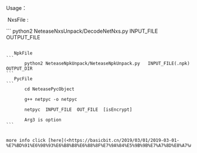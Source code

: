 Usage：

​	NxsFile :

​```
python2 NeteaseNxsUnpack/DecodeNetNxs.py     INPUT_FILE    OUTPUT_FILE 
```

​	NpkFile
​```
​		python2 NeteaseNpkUnpack/NeteaseNpkUnpack.py   INPUT_FILE(.npk)  OUTPUT_DIR
​```
​	PycFile
​```
​		cd NeteasePycObject

​		g++ netpyc -o netpyc

​		netpyc  INPUT_FILE  OUT_FILE  [isEncrypt]

​		Arg3 is option 
​```


more info click [here](<https://basicbit.cn/2019/03/01/2019-03-01-%E7%BD%91%E6%98%93%E6%B8%B8%E6%88%8F%E7%9A%84%E5%9B%9B%E7%A7%8D%E8%A7%A3%E5%AF%86&%E8%A7%A3%E5%8C%85%EF%BC%8C%E9%99%84%E5%B7%A5%E5%85%B7/>)
